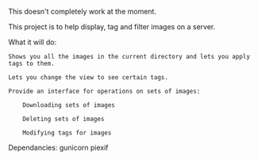 This doesn't completely work at the moment. 



This project is to help display, tag and filter images on a server.

What it will do:

	Shows you all the images in the current directory and lets you apply tags to them.

	Lets you change the view to see certain tags. 

	Provide an interface for operations on sets of images:

		Downloading sets of images

		Deleting sets of images

		Modifying tags for images
		

Dependancies:
	gunicorn 
	piexif 

